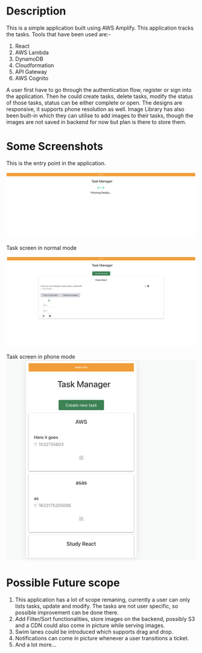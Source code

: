 # Description

This is a simple application built using AWS Amplify. This application tracks the tasks. Tools that have been used are:-

1. React
2. AWS Lambda
3. DynamoDB
4. Cloudformation
5. API Gateway
6. AWS Cognito

A user first have to go through the authentication flow, register or sign into the application. Then he could create tasks, delete tasks, modify the status of those tasks, status can be either complete or open. The designs are responsive, it supports phone resolution as well. Image Library has also been built-in which they can utilise to add images to their tasks, though the images are not saved in backend for now but plan is there to store them.

# Some Screenshots

This is the entry point in the application.

![logo](loadingScreen.png)

Task screen in normal mode

![logo](taskScreen.png)

Task screen in phone mode
![logo](taskScreenMobile.png)

# Possible Future scope

1. This application has a lot of scope remaning, currently a user can only lists tasks, update and modify. The tasks are not user specific, so possible improvement can be done there.
2. Add Filter/Sort functionalities, store images on the backend, possibly S3 and a CDN could also come in picture while serving images.
3. Swim lanes could be introduced which supports drag and drop.
4. Notifications can come in picture whenever a user transitions a ticket.
5. And a lot more...
